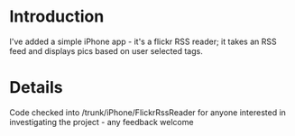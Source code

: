 # Introduction #

I've added a simple iPhone app - it's a flickr RSS reader; it takes an RSS feed and displays pics based on user selected tags.

# Details #

Code checked into /trunk/iPhone/FlickrRssReader for anyone interested in investigating the project - any feedback welcome